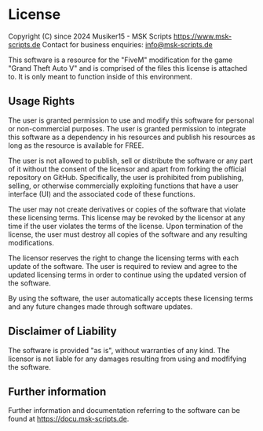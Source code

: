 # License

Copyright (C) since 2024 Musiker15 - MSK Scripts <https://www.msk-scripts.de>
Contact for business enquiries: info@msk-scripts.de

This software is a resource for the "FiveM" modification for the game "Grand Theft Auto V" and is comprised of the files this license is attached to. It is only meant to function inside of this environment.

## Usage Rights
The user is granted permission to use and modify this software for personal or non-commercial purposes. The user is granted permission to integrate this software as a dependency in his resources and publish his resources as long as the resource is available for FREE.

The user is not allowed to publish, sell or distribute the software or any part of it without the consent of the licensor and apart from forking the official repository on GitHub.
Specifically, the user is prohibited from publishing, selling, or otherwise commercially exploiting functions that have a user interface (UI) and the associated code of these functions.

The user may not create derivatives or copies of the software that violate these licensing terms.
This license may be revoked by the licensor at any time if the user violates the terms of the license. Upon termination of the license, the user must destroy all copies of the software and any resulting modifications.

The licensor reserves the right to change the licensing terms with each update of the software. The user is required to review and agree to the updated licensing terms in order to continue using the updated version of the software.

By using the software, the user automatically accepts these licensing terms and any future changes made through software updates.

## Disclaimer of Liability
The software is provided "as is", without warranties of any kind. The licensor is not liable for any damages resulting from using and modfifying the software.

## Further information
Further information and documentation referring to the software can be found at https://docu.msk-scripts.de.
